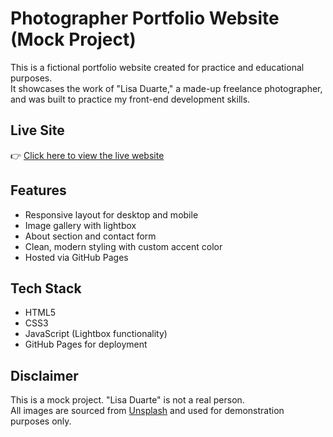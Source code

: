 # Photographer Portfolio Website (Mock Project)

This is a fictional portfolio website created for practice and educational purposes.  
It showcases the work of "Lisa Duarte," a made-up freelance photographer, and was built to practice my front-end development skills.

## Live Site

👉 [Click here to view the live website](https://liss744.github.io/photographer-portfolio/)


## Features
- Responsive layout for desktop and mobile
- Image gallery with lightbox
- About section and contact form
- Clean, modern styling with custom accent color
- Hosted via GitHub Pages

## Tech Stack
- HTML5
- CSS3
- JavaScript (Lightbox functionality)
- GitHub Pages for deployment

## Disclaimer
This is a mock project. "Lisa Duarte" is not a real person.  
All images are sourced from [Unsplash](https://unsplash.com) and used for demonstration purposes only.
